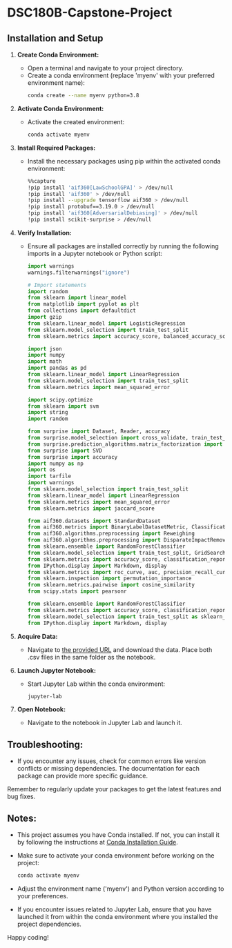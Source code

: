 # DSC180B-Capstone-Project

## Installation and Setup

1. **Create Conda Environment:**
   - Open a terminal and navigate to your project directory.
   - Create a conda environment (replace 'myenv' with your preferred environment name):
     ```bash
     conda create --name myenv python=3.8
     ```

2. **Activate Conda Environment:**
   - Activate the created environment:
     ```bash
     conda activate myenv
     ```

3. **Install Required Packages:**
   - Install the necessary packages using pip within the activated conda environment:
     ```bash
     %%capture
     !pip install 'aif360[LawSchoolGPA]' > /dev/null
     !pip install 'aif360' > /dev/null
     !pip install --upgrade tensorflow aif360 > /dev/null
     !pip install protobuf==3.19.0 > /dev/null
     !pip install 'aif360[AdversarialDebiasing]' > /dev/null
     !pip install scikit-surprise > /dev/null
     ```

4. **Verify Installation:**
   - Ensure all packages are installed correctly by running the following imports in a Jupyter notebook or Python script:
     ```python
     import warnings
     warnings.filterwarnings("ignore")

     # Import statements
     import random
     from sklearn import linear_model
     from matplotlib import pyplot as plt
     from collections import defaultdict
     import gzip
     from sklearn.linear_model import LogisticRegression
     from sklearn.model_selection import train_test_split
     from sklearn.metrics import accuracy_score, balanced_accuracy_score

     import json
     import numpy
     import math
     import pandas as pd
     from sklearn.linear_model import LinearRegression
     from sklearn.model_selection import train_test_split
     from sklearn.metrics import mean_squared_error

     import scipy.optimize
     from sklearn import svm
     import string
     import random

     from surprise import Dataset, Reader, accuracy
     from surprise.model_selection import cross_validate, train_test_split
     from surprise.prediction_algorithms.matrix_factorization import SVD
     from surprise import SVD
     from surprise import accuracy
     import numpy as np
     import os
     import tarfile
     import warnings
     from sklearn.model_selection import train_test_split
     from sklearn.linear_model import LinearRegression
     from sklearn.metrics import mean_squared_error
     from sklearn.metrics import jaccard_score

     from aif360.datasets import StandardDataset
     from aif360.metrics import BinaryLabelDatasetMetric, ClassificationMetric
     from aif360.algorithms.preprocessing import Reweighing
     from aif360.algorithms.preprocessing import DisparateImpactRemover
     from sklearn.ensemble import RandomForestClassifier
     from sklearn.model_selection import train_test_split, GridSearchCV
     from sklearn.metrics import accuracy_score, classification_report
     from IPython.display import Markdown, display
     from sklearn.metrics import roc_curve, auc, precision_recall_curve, average_precision_score
     from sklearn.inspection import permutation_importance
     from sklearn.metrics.pairwise import cosine_similarity
     from scipy.stats import pearsonr

     from sklearn.ensemble import RandomForestClassifier
     from sklearn.metrics import accuracy_score, classification_report
     from sklearn.model_selection import train_test_split as sklearn_train_test_split
     from IPython.display import Markdown, display
     ```

5. **Acquire Data:**
   - Navigate to [the provided URL](https://grouplens.org/datasets/movielens/1m/) and download the data. Place both .csv files in the same folder as the notebook.

6. **Launch Jupyter Notebook:**
   - Start Jupyter Lab within the conda environment:
     ```bash
     jupyter-lab
     ```

7. **Open Notebook:**
   - Navigate to the notebook in Jupyter Lab and launch it.

## Troubleshooting:
   - If you encounter any issues, check for common errors like version conflicts or missing dependencies. The documentation for each package can provide more specific guidance.

Remember to regularly update your packages to get the latest features and bug fixes.

## Notes:
   - This project assumes you have Conda installed. If not, you can install it by following the instructions at [Conda Installation Guide](https://docs.conda.io/projects/conda/en/latest/user-guide/install/index.html).

   - Make sure to activate your conda environment before working on the project:
     ```bash
     conda activate myenv
     ```

   - Adjust the environment name ('myenv') and Python version according to your preferences.

   - If you encounter issues related to Jupyter Lab, ensure that you have launched it from within the conda environment where you installed the project dependencies.

Happy coding!
